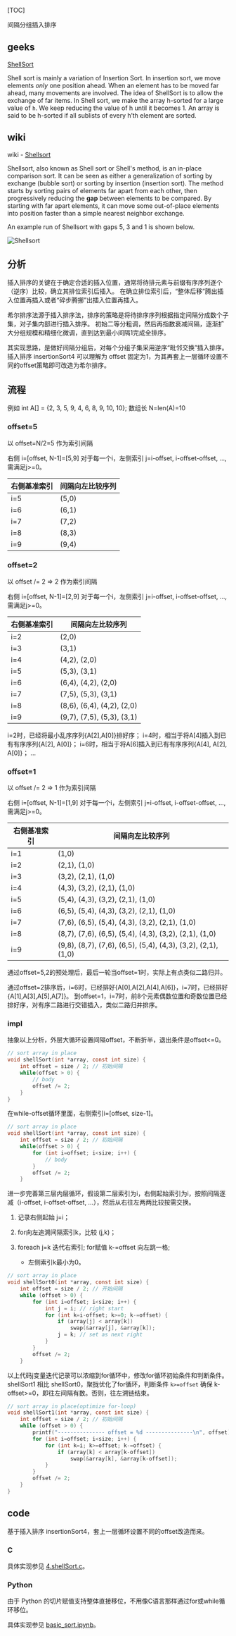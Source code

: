 
[TOC]

间隔分组插入排序

## geeks

[ShellSort](https://www.geeksforgeeks.org/shellsort/)

Shell sort is mainly a variation of Insertion Sort. In insertion sort, we move elements *only* one position ahead. When an element has to be moved far ahead, many movements are involved. The idea of ShellSort is to allow the exchange of far items. In Shell sort, we make the array h-sorted for a large value of `h`. We keep reducing the value of h until it becomes 1. An array is said to be h-sorted if all sublists of every h’th element are sorted.

## wiki

wiki - [Shellsort](https://en.wikipedia.org/wiki/Shellsort)

Shellsort, also known as Shell sort or Shell's method, is an in-place comparison sort. It can be seen as either a generalization of sorting by exchange (bubble sort) or sorting by insertion (insertion sort). The method starts by sorting pairs of elements far apart from each other, then progressively reducing the **gap** between elements to be compared. By starting with far apart elements, it can move some out-of-place elements into position faster than a simple nearest neighbor exchange.

An example run of Shellsort with gaps 5, 3 and 1 is shown below.

![Shellsort](https://note.youdao.com/yws/res/92806/WEBRESOURCE7475266fd3aa61ba7942e6dd9f3fc81d)

## 分析

插入排序的关键在于确定合适的插入位置，通常将待排元素与前缀有序序列逐个（逆序）比较，确立其排位索引后插入。
在确立排位索引后，“整体后移”腾出插入位置再插入或者“碎步腾挪”出插入位置再插入。

希尔排序法源于插入排序法，排序的策略是将待排序序列根据指定间隔分成数个子集，对子集内部进行插入排序。
初始二等分粗调，然后再指数衰减间隔，逐渐扩大分组规模和精细化微调，直到达到最小间隔1完成全排序。

其实现思路，是做好间隔分组后，对每个分组子集采用逆序“毗邻交换”插入排序。
插入排序 insertionSort4 可以理解为 offset 固定为1，为其再套上一层循环设置不同的offset策略即可改造为希尔排序。

## 流程

例如 int A[] = {2, 3, 5, 9, 4, 6, 8, 9, 10, 10}; 数组长 N=len(A)=10

### offset=5

以 offset=N/2=5 作为索引间隔

右侧 i=[offset, N-1]=[5,9]
对于每一个i，左侧索引 j=i-offset, i-offset-offset, ..., 需满足j>=0。

右侧基准索引 | 间隔向左比较序列
-------------|-----------------
i=5 | (5,0)
i=6 | (6,1)
i=7 | (7,2)
i=8 | (8,3)
i=9 | (9,4)

### offset=2

以 offset /= 2 => 2 作为索引间隔

右侧 i=[offset, N-1]=[2,9]
对于每一个i，左侧索引 j=i-offset, i-offset-offset, ..., 需满足j>=0。

右侧基准索引 | 间隔向左比较序列
-------------|-----------------
i=2 | (2,0)
i=3 | (3,1)
i=4 | (4,2), (2,0)
i=5 | (5,3), (3,1)
i=6 | (6,4), (4,2), (2,0)
i=7 | (7,5), (5,3), (3,1)
i=8 | (8,6), (6,4), (4,2), (2,0)
i=9 | (9,7), (7,5), (5,3), (3,1)

i=2时，已经将最小乱序序列{A[2],A[0]}排好序；
i=4时，相当于将A[4]插入到已有有序序列{A[2], A[0]}；
i=6时，相当于将A[6]插入到已有有序序列{A[4], A[2], A[0]}；
...

### offset=1

以 offset /= 2 => 1 作为索引间隔

右侧 i=[offset, N-1]=[1,9]
对于每一个i，左侧索引 j=i-offset, i-offset-offset, ..., 需满足j>=0。

右侧基准索引 | 间隔向左比较序列
-------------|-----------------
i=1 | (1,0)
i=2 | (2,1), (1,0)
i=3 | (3,2), (2,1), (1,0)
i=4 | (4,3), (3,2), (2,1), (1,0)
i=5 | (5,4), (4,3), (3,2), (2,1), (1,0)
i=6 | (6,5), (5,4), (4,3), (3,2), (2,1), (1,0)
i=7 | (7,6), (6,5), (5,4), (4,3), (3,2), (2,1), (1,0)
i=8 | (8,7), (7,6), (6,5), (5,4), (4,3), (3,2), (2,1), (1,0)
i=9 | (9,8), (8,7), (7,6), (6,5), (5,4), (4,3), (3,2), (2,1), (1,0)

通过offset=5,2的预处理后，最后一轮当offset=1时，实际上有点类似二路归并。

通过offset=2排序后，i=6时，已经排好{A[0],A[2],A[4],A[6]}，i=7时，已经排好{A[1],A[3],A[5],A[7]}。
到offset=1，i=7时，前8个元素偶数位置和奇数位置已经排好序，对有序二路进行交错插入，类似二路归并排序。

### impl

抽象以上分析，外层大循环设置间隔offset，不断折半，退出条件是offset<=0。

```C
// sort array in place
void shellSort(int *array, const int size) {
    int offset = size / 2; // 初始间隔
    while(offset > 0) {
        // body
        offset /= 2;
    }
}
```

在while-offset循环里面，右侧索引i=[offset, size-1]。

```C
// sort array in place
void shellSort(int *array, const int size) {
    int offset = size / 2; // 初始间隔
    while(offset > 0) {
        for (int i=offset; i<size; i++) {
            // body
        }
        offset /= 2;
    }
```

进一步完善第三层内层循环，假设第二层索引为i，右侧起始索引为i，按照间隔逐减（i-offset, i-offset-offset, ...），然后从右往左两两比较按需交换。

1. 记录右侧起始 j=i；
2. for向左追溯间隔索引k，比较 (j,k)；
3. foreach j=k 迭代右索引; for赋值 k-=offset 向左跳一格; 

    - 左侧索引k最小为0。

```C
// sort array in place
void shellSort0(int *array, const int size) {
    int offset = size / 2; // 开始间隔
    while (offset > 0) {
        for (int i=offset; i<size; i++) {
            int j = i; // right start
            for (int k=i-offset; k>=0; k-=offset) {
                if (array[j] < array[k])
                    swap(&array[j], &array[k]);
                j = k; // set as next right
            }
        }
        offset /= 2;
    }
```

以上代码j变量迭代记录可以浓缩到for循环中，修改for循环初始条件和判断条件。
shellSort1 相比 shellSort0，聚拢优化了for循环，判断条件 `k>=offset` 确保 k-offset>=0，即往左间隔有数。否则，往左溯链结束。

```C
// sort array in place(optimize for-loop)
void shellSort1(int *array, const int size) {
    int offset = size / 2; // 初始间隔
    while (offset > 0) {
        printf("--------------- offset = %d ---------------\n", offset);
        for (int i=offset; i<size; i++) {
            for (int k=i; k>=offset; k-=offset) {
                if (array[k] < array[k-offset])
                    swap(&array[k], &array[k-offset]);
            }
        }
        offset /= 2;
    }
}
```

## code

基于插入排序 insertionSort4，套上一层循环设置不同的offset改造而来。

### C

具体实现参见 [4.shellSort.c](./4.shellSort.c)。

### Python

由于 Python 的切片赋值支持整体直接移位，不用像C语言那样通过for或while循环移位。

具体实现参见 [basic_sort.ipynb](./basic_sort.ipynb)。
